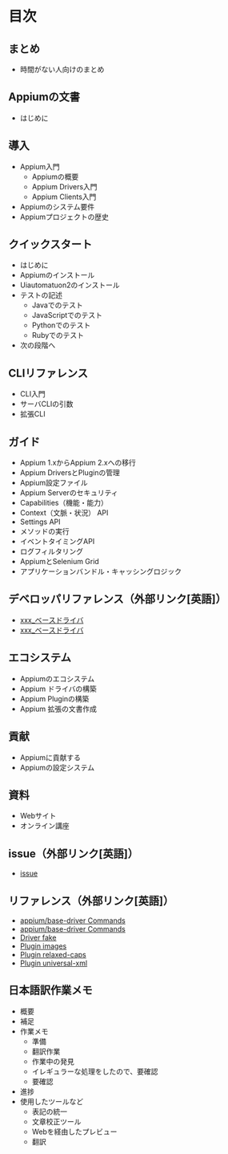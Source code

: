 # 目次

## まとめ
- 時間がない人向けのまとめ

## Appiumの文書
- はじめに

## 導入
- Appium入門
  - Appiumの概要
  - Appium Drivers入門
  - Appium Clients入門
- Appiumのシステム要件
- Appiumプロジェクトの歴史

## クイックスタート
- はじめに
- Appiumのインストール
- Uiautomatuon2のインストール
- テストの記述
  - Javaでのテスト
  - JavaScriptでのテスト
  - Pythonでのテスト
  - Rubyでのテスト
- 次の段階へ

## CLIリファレンス
- CLI入門
- サーバCLIの引数
- 拡張CLI

## ガイド
- Appium 1.xからAppium 2.xへの移行
- Appium DriversとPluginの管理
- Appium設定ファイル
- Appium Serverのセキュリティ
- Capabilities（機能・能力）
- Context（文脈・状況） API
- Settings API
- メソッドの実行
- イベントタイミングAPI
- ログフィルタリング
- AppiumとSelenium Grid
- アプリケーションバンドル・キャッシングロジック

## デベロッパリファレンス（外部リンク[英語]）
- [xxx_ベースドライバ](https://appium.io/docs/en/2.0/reference/commands/base-driver/)
- [xxx_ベースドライバ](https://appium.io/docs/en/2.0/reference/commands/base-driver/)

## エコシステム
- Appiumのエコシステム
- Appium ドライバの構築
- Appium Pluginの構築
- Appium 拡張の文書作成

## 貢献
- Appiumに貢献する
- Appiumの設定システム

## 資料
- Webサイト
- オンライン講座

## issue（外部リンク[英語]）
- [issue](https://github.com/appium/appium/issues)

## リファレンス（外部リンク[英語]）
- [appium/base-driver Commands](https://appium.io/docs/en/2.0/reference/commands/base-driver/)
- [appium/base-driver Commands](https://appium.io/docs/en/2.0/reference/commands/base-driver/)
- [Driver fake](https://appium.io/docs/en/2.0/reference/commands/fake-driver/)
- [Plugin images](https://appium.io/docs/en/2.0/reference/commands/images-plugin/)
- [Plugin relaxed-caps](https://appium.io/docs/en/2.0/reference/commands/relaxed-caps-plugin/)
- [Plugin universal-xml](https://appium.io/docs/en/2.0/reference/commands/universal-xml-plugin/)

## 日本語訳作業メモ
- 概要
- 補足
- 作業メモ
  - 準備
  - 翻訳作業
  - 作業中の発見
  - イレギュラーな処理をしたので、要確認
  - 要確認
- 進捗
- 使用したツールなど
  - 表記の統一
  - 文章校正ツール
  - Webを経由したプレビュー
  - 翻訳
